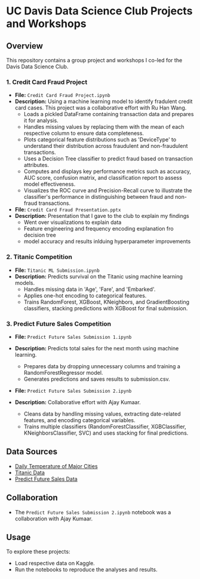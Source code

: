 # UC Davis Data Science Club Projects and Workshops

## Overview
This repository contains a group project and workshops I co-led for the Davis Data Science Club.

### 1. Credit Card Fraud Project
- **File:** `Credit Card Fraud Project.ipynb`
- **Description:** Using a machine learning model to identify fradulent credit card cases. This project was a collaborative effort with Ru Han Wang.
  - Loads a pickled DataFrame containing transaction data and prepares it for analysis.
  - Handles missing values by replacing them with the mean of each respective column to ensure data completeness.
  - Plots categorical feature distributions such as 'DeviceType' to understand their distribution across fraudulent and non-fraudulent transactions.
  - Uses a Decision Tree classifier to predict fraud based on transaction attributes.
  - Computes and displays key performance metrics such as accuracy, AUC score, confusion matrix, and classification report to assess model effectiveness.
  - Visualizes the ROC curve and Precision-Recall curve to illustrate the classifier's performance in distinguishing between fraud and non-fraud transactions.
- **File:** `Credit Card Fraud Presentation.pptx`
- **Description:** Presentation that I gave to the club to explain my findings
  - Went over visualizations to explain data
  - Feature engineering and frequency encoding explanation fro decision tree
  - model accuracy and results inlduing hyperparameter improvements

### 2. Titanic Competition
- **File:** `Titanic ML Submission.ipynb`
- **Description:** Predicts survival on the Titanic using machine learning models.
  - Handles missing data in 'Age', 'Fare', and 'Embarked'.
  - Applies one-hot encoding to categorical features.
  - Trains RandomForest, XGBoost, KNeighbors, and GradientBoosting classifiers, stacking predictions with XGBoost for final submission.

### 3. Predict Future Sales Competition
- **File:** `Predict Future Sales Submission 1.ipynb`
- **Description:** Predicts total sales for the next month using machine learning.
  - Prepares data by dropping unnecessary columns and training a RandomForestRegressor model.
  - Generates predictions and saves results to submission.csv.

- **File:** `Predict Future Sales Submission 2.ipynb`
- **Description:** Collaborative effort with Ajay Kumaar.
  - Cleans data by handling missing values, extracting date-related features, and encoding categorical variables.
  - Trains multiple classifiers (RandomForestClassifier, XGBClassifier, KNeighborsClassifier, SVC) and uses stacking for final predictions.

## Data Sources
- [Daily Temperature of Major Cities](https://www.kaggle.com/datasets/sudalairajkumar/daily-temperature-of-major-cities)
- [Titanic Data](https://www.kaggle.com/competitions/titanic/data)
- [Predict Future Sales Data](https://www.kaggle.com/competitions/competitive-data-science-predict-future-sales/data)

## Collaboration
- The `Predict Future Sales Submission 2.ipynb` notebook was a collaboration with Ajay Kumaar.

## Usage
To explore these projects:
- Load respective data on Kaggle.
- Run the notebooks to reproduce the analyses and results.
